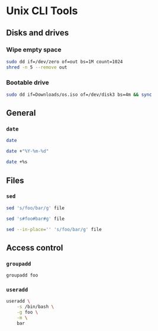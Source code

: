 # Unix CLI Tools

## Disks and drives

### Wipe empty space

```sh
sudo dd if=/dev/zero of=out bs=1M count=1024
shred -n 5 --remove out
```

### Bootable drive

```sh
sudo dd if=Downloads/os.iso of=/dev/disk3 bs=4m && sync
```

## General

### `date`

```sh
date
```

```sh
date +"%Y-%m-%d"
```

```sh
date +%s
```

## Files

### `sed`

```sh
sed 's/foo/bar/g' file
```

```sh
sed 's#foo#bar#g' file
```

```sh
sed --in-place='' 's/foo/bar/g' file
```

## Access control

### `groupadd`

```sh
groupadd foo
```

### `useradd`

```sh
useradd \
	-s /bin/bash \
	-g foo \
	-m \
	bar
```

